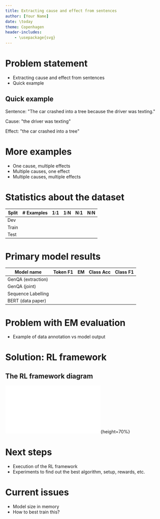```yaml
---
title: Extracting cause and effect from sentences
author: [Your Name]
date: \today
theme: Copenhagen
header-includes:
    - \usepackage{svg}
---
```


# Problem statement

- Extracting cause and effect from sentences
- Quick example

## Quick example

Sentence: "The car crashed into a tree because the driver was texting."

Cause: "the driver was texting"

Effect: "the car crashed into a tree"

# More examples

- One cause, multiple effects
- Multiple causes, one effect
- Multiple causes, multiple effects

# Statistics about the dataset

| Split | # Examples | 1:1 | 1:N | N:1 | N:N |
|-------|------------|-----|-----|-----|-----|
| Dev   |            |     |     |     |     |
| Train |            |     |     |     |     |
| Test  |            |     |     |     |     |

# Primary model results

| Model name         | Token F1 |  EM | Class Acc | Class F1 |
|--------------------|----------|-----|-----------|----------|
| GenQA (extraction) |          |     |           |          |
| GenQA (joint)      |          |     |           |          |
| Sequence Labelling |          |     |           |          |
| BERT (data paper)  |          |     |           |          |

# Problem with EM evaluation

- Example of data annotation vs model output

# Solution: RL framework

## The RL framework diagram

![RL framework](rl.pdf){height=70%}

# Next steps

- Execution of the RL framework
- Experiments to find out the best algorithm, setup, rewards, etc.

# Current issues

- Model size in memory
- How to best train this?
